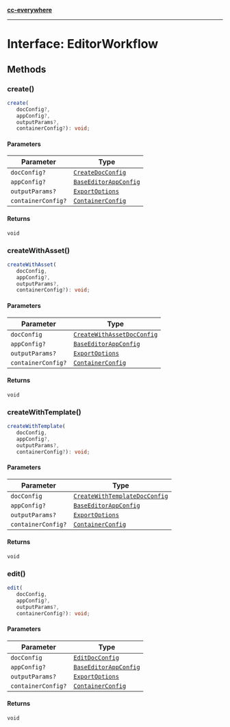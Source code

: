 [**cc-everywhere**](../../../../../../index.md)

***

# Interface: EditorWorkflow

## Methods

### create()

```ts
create(
   docConfig?, 
   appConfig?, 
   outputParams?, 
   containerConfig?): void;
```

#### Parameters

| Parameter | Type |
| ------ | ------ |
| `docConfig?` | [`CreateDocConfig`](../../../../../../shared/src/types/editor/doc-config-types/interfaces/create-doc-config.md) |
| `appConfig?` | [`BaseEditorAppConfig`](../../../../../../shared/src/types/editor/app-config-types/interfaces/base-editor-app-config.md) |
| `outputParams?` | [`ExportOptions`](../../../../../../shared/src/types/export-config-types/type-aliases/export-options.md) |
| `containerConfig?` | [`ContainerConfig`](../../../../../../shared/src/types/container-config-types/type-aliases/container-config.md) |

#### Returns

`void`

<HorizontalLine />

### createWithAsset()

```ts
createWithAsset(
   docConfig, 
   appConfig?, 
   outputParams?, 
   containerConfig?): void;
```

#### Parameters

| Parameter | Type |
| ------ | ------ |
| `docConfig` | [`CreateWithAssetDocConfig`](../../../../../../shared/src/types/editor/doc-config-types/interfaces/create-with-asset-doc-config.md) |
| `appConfig?` | [`BaseEditorAppConfig`](../../../../../../shared/src/types/editor/app-config-types/interfaces/base-editor-app-config.md) |
| `outputParams?` | [`ExportOptions`](../../../../../../shared/src/types/export-config-types/type-aliases/export-options.md) |
| `containerConfig?` | [`ContainerConfig`](../../../../../../shared/src/types/container-config-types/type-aliases/container-config.md) |

#### Returns

`void`

<HorizontalLine />

### createWithTemplate()

```ts
createWithTemplate(
   docConfig, 
   appConfig?, 
   outputParams?, 
   containerConfig?): void;
```

#### Parameters

| Parameter | Type |
| ------ | ------ |
| `docConfig` | [`CreateWithTemplateDocConfig`](../../../../../../shared/src/types/editor/doc-config-types/interfaces/create-with-template-doc-config.md) |
| `appConfig?` | [`BaseEditorAppConfig`](../../../../../../shared/src/types/editor/app-config-types/interfaces/base-editor-app-config.md) |
| `outputParams?` | [`ExportOptions`](../../../../../../shared/src/types/export-config-types/type-aliases/export-options.md) |
| `containerConfig?` | [`ContainerConfig`](../../../../../../shared/src/types/container-config-types/type-aliases/container-config.md) |

#### Returns

`void`

<HorizontalLine />

### edit()

```ts
edit(
   docConfig, 
   appConfig?, 
   outputParams?, 
   containerConfig?): void;
```

#### Parameters

| Parameter | Type |
| ------ | ------ |
| `docConfig` | [`EditDocConfig`](../../../../../../shared/src/types/editor/doc-config-types/interfaces/edit-doc-config.md) |
| `appConfig?` | [`BaseEditorAppConfig`](../../../../../../shared/src/types/editor/app-config-types/interfaces/base-editor-app-config.md) |
| `outputParams?` | [`ExportOptions`](../../../../../../shared/src/types/export-config-types/type-aliases/export-options.md) |
| `containerConfig?` | [`ContainerConfig`](../../../../../../shared/src/types/container-config-types/type-aliases/container-config.md) |

#### Returns

`void`
